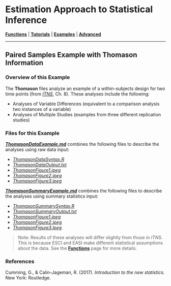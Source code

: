 # Estimation Approach to Statistical Inference

[**Functions**](../../Functions) | 
[**Tutorials**](../../Tutorials) | 
[**Examples**](../../Examples) | 
[**Advanced**](../../Advanced)

---

## Paired Samples Example with Thomason Information

### Overview of this Example

The **Thomason** files analyze an example of a within-subjects design for two time points (from _[ITNS](https://thenewstatistics.com/itns/ "Introduction to the New Statistics")_, Ch. 8). These analyses include the following:

- Analyses of Variable Differences (equivalent to a comparison analysis two instances of a variable)
- Analyses of Multiple Studies (examples from three different replication studies)

### Files for this Example

[**_ThomasonDataExample.md_**](./ThomasonDataExample.md) combines the following files to describe the analyses using raw data input:

- [_ThomasonDataSyntax.R_](./ThomasonDataSyntax.R)
- [_ThomasonDataOutput.txt_](./ThomasonDataOutput.txt)
- [_ThomasonFigure1.jpeg_](./ThomasonFigure1.jpeg)
- [_ThomasonFigure2.jpeg_](./ThomasonFigure2.jpeg)
- [_ThomasonFigure3.jpeg_](./ThomasonFigure3.jpeg) 

[**_ThomasonSummaryExample.md_**](./ThomasonSummaryExample.md) combines the following files to describe the analyses using summary statistics input:

- [_ThomasonSummarySyntax.R_](./ThomasonSummarySyntax.R)
- [_ThomasonSummaryOutput.txt_](./ThomasonSummaryOutput.txt)
- [_ThomasonFigure1.jpeg_](./ThomasonFigure1.jpeg)
- [_ThomasonFigure2.jpeg_](./ThomasonFigure2.jpeg)
- [_ThomasonFigure3.jpeg_](./ThomasonFigure3.jpeg) 

> Note: Results of these analyses will differ slightly from those in _ITNS_. This is because ESCI and EASI make different statistical assumptions about the data. See the [**Functions**](../../Functions) page for more details.

### References

Cumming, G., & Calin-Jageman, R. (2017). _Introduction to the new statistics._ New York: Routledge.
